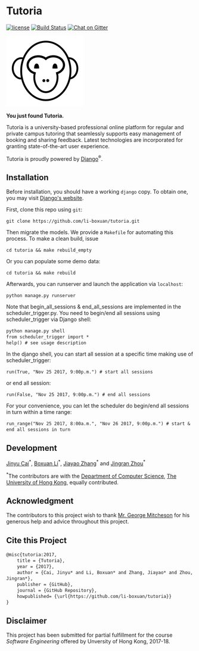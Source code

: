 # Tutoria
[![license](https://img.shields.io/github/license/mashape/apistatus.svg)](LICENSE)
[![Build Status](https://travis-ci.com/li-boxuan/tutoria.svg?token=9cK4Kmeqpdioyfb1EXxS&branch=master)](https://travis-ci.com/li-boxuan/tutoria)
[![Chat on Gitter](https://badges.gitter.im/Hola-Inc/Tutoriac.svg)](https://gitter.im/Hola-Inc/Tutoria)

![Hola the Monkey](./favicon/hola.png)

**You just found Tutoria.**

Tutoria is a university-based professional online platform for regular and private
campus tutoring that seamlessly supports
easy management of booking and sharing feedback. Latest technologies
are incorporated for granting state-of-the-art user experience.

Tutoria is proudly powered by [Django](https://www.djangoproject.com/)<sup>®</sup>.

## Installation

Before installation, you should have a working `django` copy. To obtain one,
you may visit [Django's website](https://www.djangoproject.com/).

First, clone this repo using `git`:

    git clone https://github.com/li-boxuan/tutoria.git

Then migrate the models. We provide a `Makefile` for automating
this process. To make a clean build, issue

    cd tutoria && make rebuild_empty

Or you can populate some demo data:

    cd tutoria && make rebuild
    
Afterwards, you can runserver and launch the application
via `localhost`:

    python manage.py runserver

Note that begin_all_sessions & end_all_sessions are implemented in the scheduler_trigger.py.
You need to begin/end all sessions using scheduler_trigger via Django shell:

    python manage.py shell
    from scheduler_trigger import *
    help() # see usage description

In the django shell, you can start all session at a specific time making use of scheduler_trigger:

    run(True, "Nov 25 2017, 9:00p.m.") # start all sessions

or end all session:

    run(False, "Nov 25 2017, 9:00p.m.") # end all sessions

For your convenience, you can let the scheduler do begin/end all sessions in turn within a time range:

    run_range("Nov 25 2017, 8:00a.m.", "Nov 26 2017, 9:00p.m.") # start & end all sessions in turn

## Development

[Jinyu Cai](https://www.linkedin.com/in/金雨-蔡-170b75108)<sup>&ast;</sup>,
[Boxuan Li](https://li-boxuan.github.io/)<sup>&ast;</sup>,
[Jiayao Zhang](https://i.cs.hku.hk/~jyzhang/)<sup>&ast;</sup> and
[Jingran Zhou](https://jrchow.github.io/)<sup>&ast;</sup>

<sup>&ast;</sup>The contributors are with the
[Department of Computer Science](https://www.cs.hku.hk/),
[The University of Hong Kong](https://www.hku.hk/), equally contributed.

## Acknowledgment

The contributors to this project wish to thank
[Mr. George Mitcheson](http://www.cs.hku.hk/people/profile.jsp?teacher=georgem)
for his generous help and advice throughout this project.

## Cite this Project

    @misc{tutoria:2017,
        title = {Tutoria},
        year = {2017},
        author = {Cai, Jinyu* and Li, Boxuan* and Zhang, Jiayao* and Zhou, Jingran*},
        publisher = {GitHub},
        journal = {GitHub Repository},
        howpublished= {\url{https://github.com/li-boxuan/tutoria}}
    }
    
 ## Disclaimer
 
 This project has been submitted for partial fulfillment for the course *Software Engineering* offered by Unversity of Hong Kong, 2017-18.

